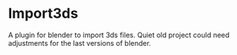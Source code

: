# Import3ds
A plugin for blender to import 3ds files.
Quiet old project could need adjustments for the last versions of blender.